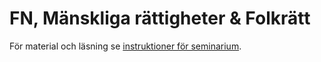 # FN, Mänskliga rättigheter & Folkrätt
För material och läsning se [instruktioner för seminarium](../examinerande_moment/fn_mr_seminarium.md). 

